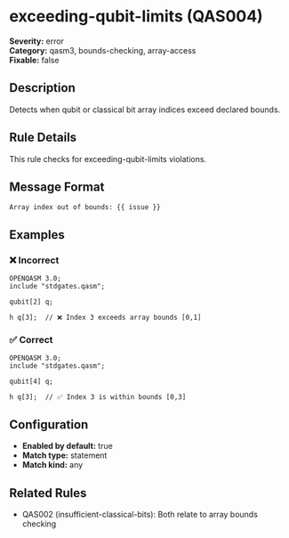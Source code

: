 # exceeding-qubit-limits (QAS004)

**Severity:** error  
**Category:** qasm3, bounds-checking, array-access  
**Fixable:** false  

## Description

Detects when qubit or classical bit array indices exceed declared bounds.

## Rule Details

This rule checks for exceeding-qubit-limits violations.

## Message Format

```
Array index out of bounds: {{ issue }}
```

## Examples

### ❌ Incorrect

```qasm
OPENQASM 3.0;
include "stdgates.qasm";

qubit[2] q;

h q[3];  // ❌ Index 3 exceeds array bounds [0,1]
```
### ✅ Correct

```qasm
OPENQASM 3.0;
include "stdgates.qasm";

qubit[4] q;

h q[3];  // ✅ Index 3 is within bounds [0,3]
```

## Configuration

- **Enabled by default:** true
- **Match type:** statement
- **Match kind:** any

## Related Rules

- QAS002 (insufficient-classical-bits): Both relate to array bounds checking
